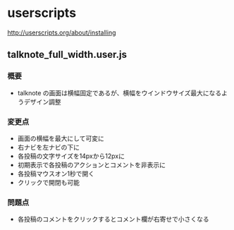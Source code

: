 userscripts
===========
http://userscripts.org/about/installing

## talknote_full_width.user.js

### 概要
* talknote の画面は横幅固定であるが、横幅をウインドウサイズ最大になるようデザイン調整

### 変更点
* 画面の横幅を最大にして可変に
* 右ナビを左ナビの下に
* 各投稿の文字サイズを14pxから12pxに
* 初期表示で各投稿のアクションとコメントを非表示に
 * 各投稿マウスオン1秒で開く
 * クリックで開閉も可能

### 問題点
* 各投稿のコメントをクリックするとコメント欄が右寄せで小さくなる
 
